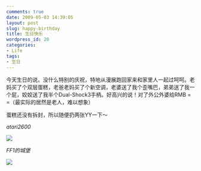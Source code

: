 ```yaml
---
comments: true
date: 2009-05-03 14:39:05
layout: post
slug: happy-birthday
title: 生日快乐
wordpress_id: 20
categories:
- Life
tags:
- 生日
---
```


今天生日的说。没什么特别的庆祝，特地从漫展跑回家来和家里人一起过呵呵。老妈买了个双层蛋糕，老爸老妈买了个新空调，老婆送了我个歪嘴巴，弟弟送了我一个屁，姣姣送了我半个Dual-Shock3手柄。好高兴的说！对了外公外婆给RMB = =（最实际的居然是老人，难以想象）




蛋糕还没有拆封，所以随便扔两张YY一下～




_atari2600_




![](/upload/atari_2600_cake.jpg)




_FF1的城堡_




![](/upload/ff_cake.jpg)
